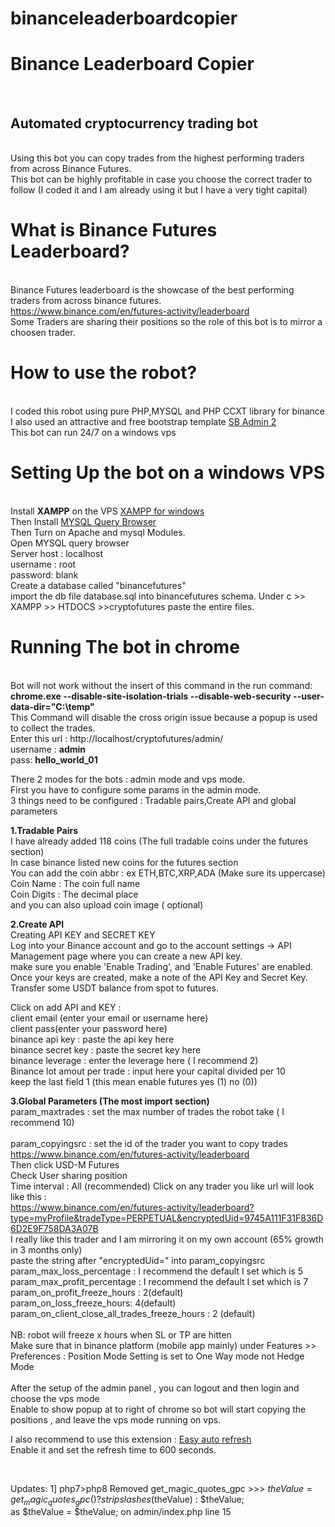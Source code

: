 # binanceleaderboardcopier
<h1>Binance Leaderboard Copier</h1><br>
<h2>Automated cryptocurrency trading bot</h2><br>
Using this bot you can copy trades from the highest performing traders from across Binance Futures.<br>
This bot can be highly profitable in case you choose the correct trader to follow (I coded it and I am  already using it but I have a very tight capital)<br>
<h1>What is Binance Futures Leaderboard?</h1><br>
Binance Futures leaderboard is the showcase of the best performing traders from across binance futures.<br>
<a href = 'https://www.binance.com/en/futures-activity/leaderboard'>https://www.binance.com/en/futures-activity/leaderboard</a><br>
Some Traders are sharing their positions so the role of this bot is to mirror a choosen trader.<br>

<h1>How to use the robot?</h1><br>
I coded this robot using pure PHP,MYSQL and PHP CCXT library for binance<br>
I also used an attractive and free bootstrap template <a href='https://startbootstrap.com/theme/sb-admin-2'>SB Admin 2 </a><br>
This bot can run 24/7 on a windows vps<br>

<h1>Setting Up the bot on a windows VPS</h1><br>
Install <b>XAMPP</b> on the VPS <a href='https://www.apachefriends.org/download.html'>XAMPP for windows </a><br>
Then Install <a href='https://downloads.mysql.com/archives/query/'>MYSQL Query Browser</a>
<br>Then Turn on Apache and mysql Modules.<br>
Open MYSQL query browser <br>
Server host : localhost<br>
username : root<br>
password: blank<br>
Create a database called "binancefutures"<br>
import the db file database.sql into binancefutures schema.
Under c >> XAMPP >> HTDOCS >>cryptofutures paste the entire files.<br>

<h1>Running The bot in chrome</h1><br>
Bot will not work without the insert of this command in the run command:<br>
<b>chrome.exe  --disable-site-isolation-trials --disable-web-security --user-data-dir="C:\temp"</b>
<br>This Command will disable the cross origin issue because a popup is used to collect the trades.<br>
Enter this url : http://localhost/cryptofutures/admin/ <br>
username : <b>admin</b><br>
pass: <b>hello_world_01</b><br>

There 2 modes for the bots : admin mode and vps mode.<br>
First you have to configure some params in the admin mode.<br>
3 things need to be configured : Tradable pairs,Create API and global parameters<br>

<b>1.Tradable Pairs</b><br>
I have already added 118 coins (The full tradable coins under the futures section)<br>
In case binance listed new coins for the futures section<br>
You can add the coin abbr : ex ETH,BTC,XRP,ADA (Make sure its uppercase)<br>
Coin Name : The coin full name<br>
Coin Digits : The decimal place<br>
and you can also upload coin image ( optional)<br>


<b>2.Create API</b><br>
Creating API KEY and SECRET KEY<br>
Log into your Binance account and go to the account settings -> API Management page where you can create a new API key.<br>
make sure you enable 'Enable Trading', and 'Enable Futures' are enabled.<br>
Once your keys are created, make a note of the API Key and Secret Key.<br>
Transfer some USDT balance from spot to futures.<br>

Click on add API and KEY :<br>
client email (enter your email or username here)<br>
client pass(enter your password here)<br>
binance api key : paste the api key here<br>
binance secret key : paste the secret key here<br>
binance leverage : enter the leverage here ( I recommend 2)<br>
Binance lot amout per trade : input here your capital divided per 10<br>
keep the last field 1 (this mean enable futures yes (1) no (0))<br>


<b>3.Global Parameters (The most import section)</b><br>
param_maxtrades : set the max number of trades the robot take ( I recommend 10)<br><br>
param_copyingsrc : set the id of the trader you want to copy trades<br>
https://www.binance.com/en/futures-activity/leaderboard<br>
Then click USD-M Futures<br>
Check User sharing position<br>
Time interval : All (recommended)
Click on any trader you like url will look like this :<br>
https://www.binance.com/en/futures-activity/leaderboard?type=myProfile&tradeType=PERPETUAL&encryptedUid=9745A111F31F836D6D2E9F758DA3A07B<br>
I really like this trader and I am mirroring it on my own account (65% growth in 3 months only)<br>
paste the string after "encryptedUid=" into param_copyingsrc
<br>
param_max_loss_percentage : I recommend the default I set which is 5<br>
param_max_profit_percentage : I recommend the default I set which is 7<br>
param_on_profit_freeze_hours : 2(default)<br>
param_on_loss_freeze_hours: 4(default)<br>
param_on_client_close_all_trades_freeze_hours : 2 (default)<br>
<br>
NB: robot will freeze x hours when SL or TP are hitten <br>
Make sure that in binance platform (mobile app mainly) under Features >> Preferences : Position Mode Setting is set to One Way mode not Hedge Mode<br>
<br>
After the setup of the admin panel , you can logout and then login and choose the vps mode<br>
Enable to show popup at to right of chrome so bot will start copying the positions , and leave the vps mode running on vps.<br>

I also recommend to use this extension : <a href='https://chrome.google.com/webstore/detail/easy-auto-refresh/aabcgdmkeabbnleenpncegpcngjpnjkc?hl=en'>Easy auto refresh</a><br>
Enable it and set the refresh time to 600 seconds.<br>

<br>


Updates:
1] php7>php8
  Removed get_magic_quotes_gpc >>>
  $theValue = get_magic_quotes_gpc() ? stripslashes($theValue) : $theValue;  
  as $theValue = $theValue;
  on admin/index.php line 15
